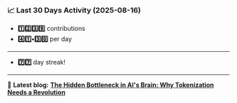 <!--START_STATS-->
### 📈 Last 30 Days Activity (2025-08-16)  
- **1️⃣2️⃣3️⃣9️⃣** contributions  
- **4️⃣1️⃣•3️⃣0️⃣** per day
---
- **7️⃣7️⃣** day streak!
---
📝 **Latest blog:** [**The Hidden Bottleneck in AI's Brain: Why Tokenization Needs a Revolution**](https://andriak.com/blog/tokenization-revolution)
<!--END_STATS-->
